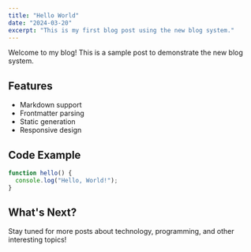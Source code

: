 ```yaml
---
title: "Hello World"
date: "2024-03-20"
excerpt: "This is my first blog post using the new blog system."
---
```


Welcome to my blog! This is a sample post to demonstrate the new blog system.

## Features

- Markdown support
- Frontmatter parsing
- Static generation
- Responsive design

## Code Example

```typescript
function hello() {
  console.log("Hello, World!");
}
```

## What's Next?

Stay tuned for more posts about technology, programming, and other interesting topics! 